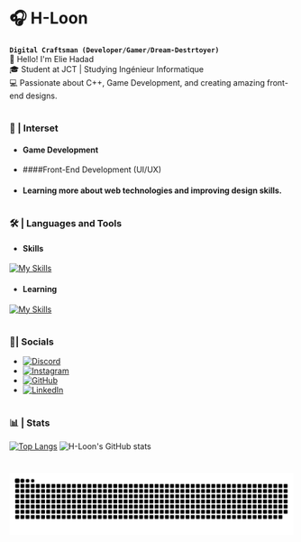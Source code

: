 # 🎧 H-Loon

**`Digital Craftsman (Developer/Gamer/Dream-Destrtoyer)`**<br/>
👋 Hello! I'm Elie Hadad<br/>
🎓 Student at JCT | Studying Ingénieur Informatique<br/>
💻 Passionate about C++, Game Development, and creating amazing front-end designs. <br/>

#

### 📖 | Interset 
* #### Game Development<br/>
* ####Front-End Development (UI/UX)<br/>
* #### Learning more about web technologies and improving design skills.<br/>

#

###  🛠 | Languages and Tools

* #### Skills
[![My Skills](https://skillicons.dev/icons?i=,cpp,vscode,visualstudio,github,git)](https://skillicons.dev)
* #### Learning
[![My Skills](https://skillicons.dev/icons?i=,js,html,css,ts,angular)](https://skillicons.dev)
<br/>

#

### 🤳| Socials

* [![Discord](https://img.shields.io/badge/Discord-7289DA?style=for-the-badge&logo=discord&logoColor=white)](https://discord.com/users/hloon) <br/>
* [![Instagram](https://img.shields.io/badge/Instagram-E1306C?style=for-the-badge&logo=instagram&logoColor=white)](http://www.instagram.com/h_l00n2) <br/>
* [![GitHub](https://img.shields.io/badge/GitHub-333?style=for-the-badge&logo=github&logoColor=white)](https://www.github.com/H-Loon) <br/>
* [![LinkedIn](https://img.shields.io/badge/LinkedIn-0077B5?style=for-the-badge&logo=linkedin&logoColor=white&blank=true)](https://www.linkedin.com/in/elie-hadad-a28797199/) 

#

### 📊 | Stats

[![Top Langs](https://github-readme-stats.vercel.app/api/top-langs/?username=h-loon&layout=donut&theme=transparent&hide_border=true)](https://github.com/h-loon/github-readme-stats)
![H-Loon's GitHub stats](https://github-readme-stats.vercel.app/api?username=h-loon&show_icons=true&theme=transparent&hide_border=true&hide_title=true)

#

<picture>
  <source
    media="(prefers-color-scheme: dark)"
    srcset="https://raw.githubusercontent.com/platane/snk/output/github-contribution-grid-snake-dark.svg"
  />
  <source
    media="(prefers-color-scheme: light)"
    srcset="https://raw.githubusercontent.com/platane/snk/output/github-contribution-grid-snake.svg"
  />
  <img
    alt="github contribution grid snake animation"
    src="https://raw.githubusercontent.com/platane/snk/output/github-contribution-grid-snake.svg"
  />
</picture>
